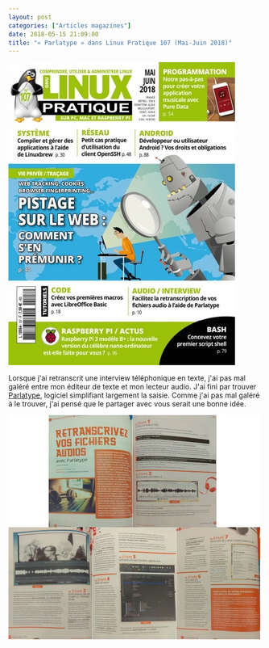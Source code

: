 ```yaml
---
layout: post
categories: ["Articles magazines"]
date: 2018-05-15 21:09:00
title: "« Parlatype » dans Linux Pratique 107 (Mai-Juin 2018)"
---
```


[![couverture](/assets/images/articles/LP107-couv.webp)](https://boutique.ed-diamond.com/en-kiosque/1331-linux-pratique-107.html)

Lorsque j'ai retranscrit une interview téléphonique en texte, j'ai pas
mal galéré entre mon éditeur de texte et mon lecteur audio. J'ai fini
par trouver [Parlatype](https://gkarsay.github.io/parlatype/),
logiciel simplifiant largement la saisie. Comme j'ai pas mal
galéré à le trouver, j'ai pensé que le partager avec vous serait une
bonne idée.

![preview](/assets/images/articles/LP107-parlatype.webp)

